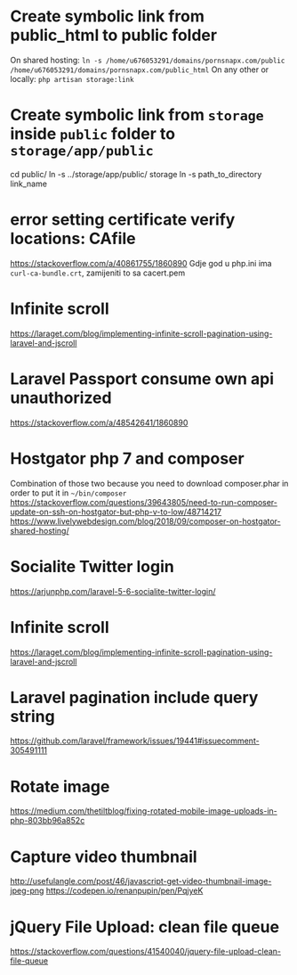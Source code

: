 # Create symbolic link from public_html to public folder
On shared hosting: `ln -s /home/u676053291/domains/pornsnapx.com/public /home/u676053291/domains/pornsnapx.com/public_html`
On any other or locally: `php artisan storage:link`

# Create symbolic link from `storage` inside `public` folder to `storage/app/public`
cd public/
ln -s ../storage/app/public/ storage
ln -s path_to_directory link_name

# error setting certificate verify locations: CAfile
https://stackoverflow.com/a/40861755/1860890
Gdje god u php.ini ima `curl-ca-bundle.crt`, zamijeniti to sa cacert.pem

# Infinite scroll
https://laraget.com/blog/implementing-infinite-scroll-pagination-using-laravel-and-jscroll

# Laravel Passport consume own api unauthorized
https://stackoverflow.com/a/48542641/1860890

# Hostgator php 7 and composer
Combination of those two because you need to download composer.phar in order to put it in `~/bin/composer`
https://stackoverflow.com/questions/39643805/need-to-run-composer-update-on-ssh-on-hostgator-but-php-v-to-low/48714217
https://www.livelywebdesign.com/blog/2018/09/composer-on-hostgator-shared-hosting/

# Socialite Twitter login
https://arjunphp.com/laravel-5-6-socialite-twitter-login/

# Infinite scroll
https://laraget.com/blog/implementing-infinite-scroll-pagination-using-laravel-and-jscroll

# Laravel pagination include query string
https://github.com/laravel/framework/issues/19441#issuecomment-305491111

# Rotate image 
https://medium.com/thetiltblog/fixing-rotated-mobile-image-uploads-in-php-803bb96a852c

# Capture video thumbnail
http://usefulangle.com/post/46/javascript-get-video-thumbnail-image-jpeg-png
https://codepen.io/renanpupin/pen/PqjyeK

# jQuery File Upload: clean file queue
https://stackoverflow.com/questions/41540040/jquery-file-upload-clean-file-queue